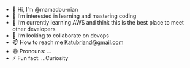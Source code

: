 - 👋 Hi, I’m @mamadou-nian
- 👀 I’m interested in learning and mastering coding
- 🌱 I’m currently learning AWS and think this is the best place to meet other developers
- 💞️ I’m looking to collaborate on devops
- 📫 How to reach me Katubriand@gmail.com
- 😄 Pronouns: ...
- ⚡ Fun fact: ...Curiosity

<!---
mamadou-nian/mamadou-nian is a ✨ special ✨ repository because its `README.md` (this file) appears on your GitHub profile.
You can click the Preview link to take a look at your changes.
--->
